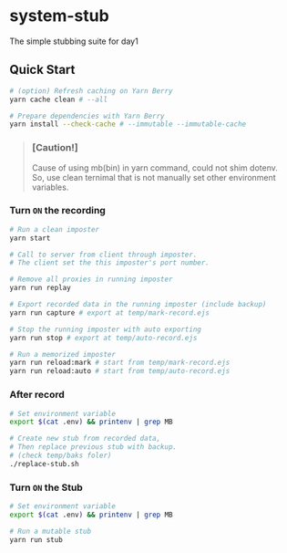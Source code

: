 # system-stub

The simple stubbing suite for day1

## Quick Start

```bash
# (option) Refresh caching on Yarn Berry
yarn cache clean # --all

# Prepare dependencies with Yarn Berry
yarn install --check-cache # --immutable --immutable-cache
```

> ### [Caution!]
>
> Cause of using mb(bin) in yarn command, could not shim dotenv.  
> So, use clean ternimal that is not manually set other environment variables.

### Turn `ON` the recording

```bash
# Run a clean imposter
yarn start

# Call to server from client through imposter.
# The client set the this imposter's port number.

# Remove all proxies in running imposter
yarn run replay

# Export recorded data in the running imposter (include backup)
yarn run capture # export at temp/mark-record.ejs

# Stop the running imposter with auto exporting
yarn run stop # export at temp/auto-record.ejs

# Run a memorized imposter
yarn run reload:mark # start from temp/mark-record.ejs
yarn run reload:auto # start from temp/auto-record.ejs
```

### After record

```bash
# Set environment variable
export $(cat .env) && printenv | grep MB

# Create new stub from recorded data,
# Then replace previous stub with backup.
# (check temp/baks foler)
./replace-stub.sh
```

### Turn `ON` the Stub

```bash
# Set environment variable
export $(cat .env) && printenv | grep MB

# Run a mutable stub
yarn run stub
```
